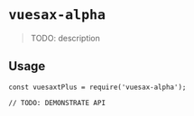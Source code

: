 # `vuesax-alpha`

> TODO: description

## Usage

```
const vuesaxtPlus = require('vuesax-alpha');

// TODO: DEMONSTRATE API
```
